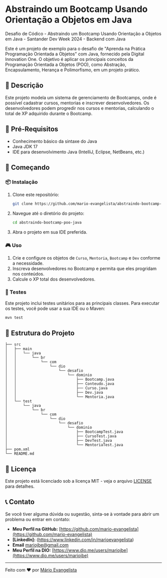 # Abstraindo um Bootcamp Usando Orientação a Objetos em Java

Desafio de Códico - Abstraindo um Bootcamp Usando Orientação a Objetos em Java - Santander Dev Week 2024 - Backend com Java

Este é um projeto de exemplo para o desafio de "Aprenda na Prática Programação Orientada a Objetos" com Java, fornecido pela Digital Innovation One. O objetivo é aplicar os principais conceitos da Programação Orientada a Objetos (POO), como Abstração, Encapsulamento, Herança e Polimorfismo, em um projeto prático.

## 📜 Descrição

Este projeto modela um sistema de gerenciamento de Bootcamps, onde é possível cadastrar cursos, mentorias e inscrever desenvolvedores. Os desenvolvedores podem progredir nos cursos e mentorias, calculando o total de XP adquirido durante o Bootcamp.

## 🛑 Pré-Requisitos

- Conhecimento básico da sintaxe do Java
- Java JDK 17
- IDE para desenvolvimento Java (IntelliJ, Eclipse, NetBeans, etc.)

## 🚀 Começando

### 📦 Instalação

1. Clone este repositório:
   ```bash
   git clone https://github.com/mario-evangelista/abstraindo-bootcamp-poo-java.git
   ```
2. Navegue até o diretório do projeto:
   ```bash
   cd abstraindo-bootcamp-poo-java
   ```
3. Abra o projeto em sua IDE preferida.

### 🎮 Uso

1. Crie e configure os objetos de `Curso`, `Mentoria`, `Bootcamp` e `Dev` conforme a necessidade.
2. Inscreva desenvolvedores no Bootcamp e permita que eles progridam nos conteúdos.
3. Calcule o XP total dos desenvolvedores.

### 🧪 Testes

Este projeto inclui testes unitários para as principais classes. Para executar os testes, você pode usar a sua IDE ou o Maven:

```bash
mvn test
```

## 📂 Estrutura do Projeto

```
├── src
│   ├── main
│   │   └── java
│   │       └── br
│   │           └── com
│   │               └── dio
│   │                   └── desafio
│   │                       └── dominio
│   │                           ├── Bootcamp.java
│   │                           ├── Conteudo.java
│   │                           ├── Curso.java
│   │                           ├── Dev.java
│   │                           └── Mentoria.java
│   └── test
│       └── java
│           └── br
│               └── com
│                   └── dio
│                       └── desafio
│                           └── dominio
│                               ├── BootcampTest.java
│                               ├── CursoTest.java
│                               ├── DevTest.java
│                               └── MentoriaTest.java
├── pom.xml
└── README.md
```

## 📜 Licença

Este projeto está licenciado sob a licença MIT - veja o arquivo [LICENSE](LICENSE) para detalhes.

## 📞 Contato

Se você tiver alguma dúvida ou sugestão, sinta-se à vontade para abrir um problema ou entrar em contato:

- **Meu Perfil na GitHub:** [https://github.com/mario-evangelista](https://github.com/mario-evangelista)
- **[LinkedIn]:** (https://www.linkedin.com/in/marioevangelista)
- **Email** [mariojbe@gmail.com](mailto:mario@gmail.com)
- **Meu Perfil na DIO:** [https://www.dio.me/users/mariojbe](https://www.dio.me/users/mariojbe)


---

Feito com ❤️ por [Mário Evangelista](https://github.com/mario-evangelista)
